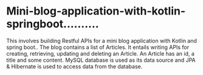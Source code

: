 # Mini-blog-application-with-kotlin-springboot..........
This involves building Restful APIs for a mini blog application with Kotlin and spring boot..
The blog contains a list of Articles. It entails writing APIs for creating, retrieving, updating and deleting an Article.
An Article has an id, a title and some content.
MySQL database is used as its data source and JPA & Hibernate is used to access data from the database.

